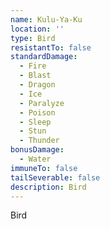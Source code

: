 ```yaml
---
name: Kulu-Ya-Ku
location: ''
type: Bird
resistantTo: false
standardDamage:
  - Fire
  - Blast
  - Dragon
  - Ice
  - Paralyze
  - Poison
  - Sleep
  - Stun
  - Thunder
bonusDamage:
  - Water
immuneTo: false
tailSeverable: false
description: Bird
---
```

Bird
